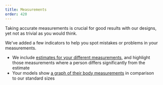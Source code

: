 ```yaml
---
title: Measurements
order: 420
---
```


Taking accurate measurements is crucial for good results with our designs, yet not as trivial as you would think.

We've added a few indicators to help you spot mistakes or problems in your measurements.

 - We include [estimates for your different measurements][1], and highlight those measurements where a person differs significantly from the estimate
 - Your models show [a graph of their body measurements][2] in comparison to our standard sizes

[1]:/docs/guide/measurements/estimates/
[2]:/docs/guide/measurements/graph/
